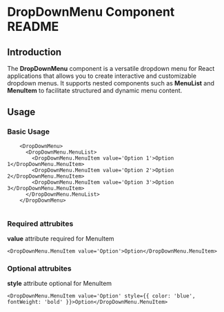 
# DropDownMenu Component README

## Introduction

The **DropDownMenu** component is a versatile dropdown menu for React applications that allows you to create interactive and customizable dropdown menus. It supports nested components such as **MenuList** and **MenuItem** to facilitate structured and dynamic menu content.

## Usage

### Basic Usage
```
    <DropDownMenu>
      <DropDownMenu.MenuList>
        <DropDownMenu.MenuItem value='Option 1'>Option 1</DropDownMenu.MenuItem>
        <DropDownMenu.MenuItem value='Option 2'>Option 2</DropDownMenu.MenuItem>
        <DropDownMenu.MenuItem value='Option 3'>Option 3</DropDownMenu.MenuItem>
      </DropDownMenu.MenuList>
    </DropDownMenu>


```

### Required attrubites
 **value** attribute required for MenuItem
 ```
<DropDownMenu.MenuItem value='Option'>Option</DropDownMenu.MenuItem>
 ```

### Optional attrubites
**style** attribute optional for MenuItem 
 ```
<DropDownMenu.MenuItem value='Option' style={{ color: 'blue', fontWeight: 'bold' }}>Option</DropDownMenu.MenuItem>
 ```

